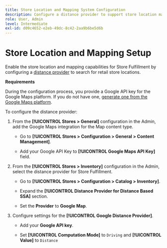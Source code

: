 ```yaml
---
title: Store Location and Mapping System Configuration
description: Configure a distance provider to support store location mapping in the storefront UI. The Store Fulfillment solutions requires a distance provider to enable retail store search and other mapping and scheduling capabilities for the end-to-end fulfillment workflow.
role: User, Admin
level: Intermediate
exl-id: d09c4652-e2eb-49dc-8c42-2aa9b6be5d6b
---
```

# Store Location and Mapping Setup

Enable the store location and mapping capabilities for Store Fulfillment by configuring a [distance provider](https://docs.magento.com/user-guide/catalog/inventory-configure-distance-priority.html) to search for retail store locations.

**Requirements**

During the configuration process, you provide a Google API key for the Google Maps platform. If you do not have one, [generate one from the Google Maps platform](https://docs.magento.com/user-guide/catalog/inventory-configure-distance-priority.html#configure-google-maps).

To configure the distance provider:

1. From the **[!UICONTROL Stores > General]** configuration in the Admin, add the Google Maps integration for the Map content type.

   - Go to **[!UICONTROL Stores > Configuration  > General > Content Management]**.

   - Add your Google API Key to **[!UICONTROL Google Maps API Key]** field.

1. From the **[!UICONTROL Stores > Inventory]** configuration in the Admin, select the distance provider for Store Fulfillment.

   - Go to **[!UICONTROL Stores > Configuration > Catalog > Inventory]**.

   - Expand the **[!UICONTROL Distance Provider for Distance Based SSA]** section.

   - Set the **Provider** to **Google Map**.

1. Configure settings for the **[!UICONTROL Google Distance Provider]**.

   - Add your **Google API key**.

   - Set **[!UICONTROL Computation Mode]** to `Driving` and **[!UICONTROL Value]** to `Distance`
